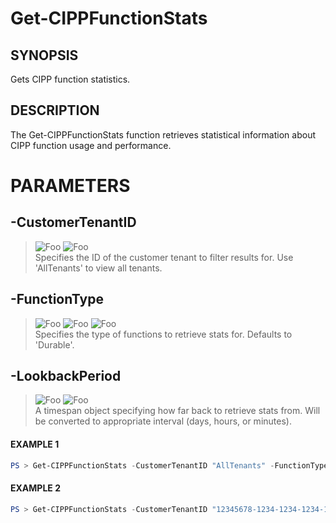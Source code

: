 # Get-CIPPFunctionStats
## SYNOPSIS
Gets CIPP function statistics.
## DESCRIPTION
The Get-CIPPFunctionStats function retrieves statistical information about CIPP function usage and performance.
# PARAMETERS

## **-CustomerTenantID**
> ![Foo](https://img.shields.io/badge/Type-String-Blue?) ![Foo](https://img.shields.io/badge/Mandatory-TRUE-Red?) \
Specifies the ID of the customer tenant to filter results for. Use 'AllTenants' to view all tenants.

  ## **-FunctionType**
> ![Foo](https://img.shields.io/badge/Type-String-Blue?) ![Foo](https://img.shields.io/badge/Mandatory-FALSE-Green?) ![Foo](https://img.shields.io/badge/DefaultValue-Durable-Blue?color=5547a8)\
Specifies the type of functions to retrieve stats for. Defaults to 'Durable'.

  ## **-LookbackPeriod**
> ![Foo](https://img.shields.io/badge/Type-TimeSpan-Blue?) ![Foo](https://img.shields.io/badge/Mandatory-FALSE-Green?) \
A timespan object specifying how far back to retrieve stats from. Will be converted to appropriate interval (days, hours, or minutes).

 #### EXAMPLE 1
```powershell
PS > Get-CIPPFunctionStats -CustomerTenantID "AllTenants" -FunctionType "Durable" -LookbackPeriod ([TimeSpan]::FromDays(7))
```
 #### EXAMPLE 2
```powershell
PS > Get-CIPPFunctionStats -CustomerTenantID "12345678-1234-1234-1234-1234567890AB" -LookbackPeriod ([TimeSpan]::FromHours(24))
```

